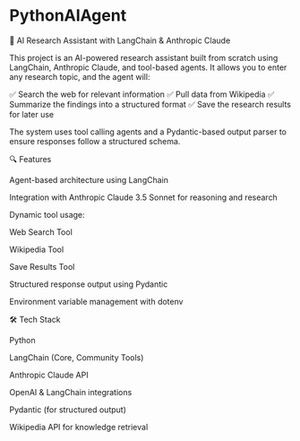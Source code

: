 # PythonAIAgent

🧠 AI Research Assistant with LangChain & Anthropic Claude

This project is an AI-powered research assistant built from scratch using LangChain, Anthropic Claude, and tool-based agents. It allows you to enter any research topic, and the agent will:

✅ Search the web for relevant information
✅ Pull data from Wikipedia
✅ Summarize the findings into a structured format
✅ Save the research results for later use

The system uses tool calling agents and a Pydantic-based output parser to ensure responses follow a structured schema.


🔍 Features

Agent-based architecture using LangChain

Integration with Anthropic Claude 3.5 Sonnet for reasoning and research

Dynamic tool usage:

Web Search Tool

Wikipedia Tool

Save Results Tool

Structured response output using Pydantic

Environment variable management with dotenv


🛠 Tech Stack

Python

LangChain (Core, Community Tools)

Anthropic Claude API

OpenAI & LangChain integrations

Pydantic (for structured output)

Wikipedia API for knowledge retrieval
